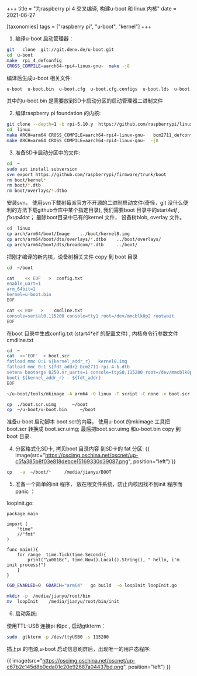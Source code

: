 +++
title = "为raspberry pi 4 交叉编译, 构建u-boot 和 linux 内核"
date = 2021-06-27

[taxonomies]
tags = ["raspberry pi", "u-boot", "kernel"]
+++

1.  编译u-boot 启动管理器：
```bash
git   clone  git://git.denx.de/u-boot.git
cd  u-boot  
make  rpi_4_defconfig 
CROSS_COMPILE=aarch64-rpi4-linux-gnu-  make -j8
```
编译后生成u-boot 相关文件:
```bash
u-boot  u-boot.bin  u-boot.cfg  u-boot.cfg.configs  u-boot.lds  u-boot.map  u-boot-nodtb.bin  u-boot.srec  u-boot.sym
```
其中的u-boot.bin  是需要放到SD卡启动分区的启动管理器二进制文件

2.  编译raspberry pi foundation 的内核:
```bash
git clone --depth=1 -b rpi-5.10.y  https://github.com/raspberrypi/linux.git
cd  linux
make ARCH=arm64 CROSS_COMPILE=aarch64-rpi4-linux-gnu-   bcm2711_defconfig
make ARCH=arm64 CROSS_COMPILE=aarch64-rpi4-linux-gnu-  -j8
```

3. 准备SD卡启动分区中的文件:
```bash
cd  ~
sudo apt install subversion
svn export https://github.com/raspberrypi/firmware/trunk/boot
rm boot/kernel*
rm boot/*.dtb
rm boot/overlays/*.dtbo
```
安装svn， 使用svn下载树莓派官方不开源的二进制启动文件(奇怪，git 没什么便利的方法下载github仓库中某个指定目录),  我们需要boot 目录中的start4*elf ,   fixup4*dat；   删除boot目录中已有的kernel 文件， 设备树blob, overlay 文件。

```bash
cd  linux
cp arch/arm64/boot/Image    ../boot/kernel8.img
cp arch/arm64/boot/dts/overlays/*.dtbo    ../boot/overlays/
cp arch/arm64/boot/dts/broadcom/*.dtb     ../boot/
```
把刚才编译的新内核，设备树相关文件 copy  到  boot 目录

```bash
cd  ~/boot

cat    << EOF   >  config.txt
enable_uart=1
arm_64bit=1
kernel=u-boot.bin
EOF

cat << EOF   >    cmdline.txt
console=serial0,115200 console=tty1 root=/dev/mmcblk0p2 rootwait
EOF
```
在boot 目录中生成config.txt (start4*elf 的配置文件) , 内核命令行参数文件cmdline.txt 

```bash
cd  ~
cat  <<'EOF'  > boot.scr
fatload mmc 0:1 ${kernel_addr_r}   kernel8.img
fatload mmc 0:1 ${fdt_addr} bcm2711-rpi-4-b.dtb
setenv bootargs 8250.nr_uarts=1 console=ttyS0,115200 root=/dev/mmcblk0p2 rootwait rw
booti ${kernel_addr_r} - ${fdt_addr}
EOF

~/u-boot/tools/mkimage -A arm64 -O linux -T script -C none -n boot.scr  -d boot.scr  boot.scr.uimg

cp  ./boot.scr.uimg      ~/boot
cp  ~/u-boot/u-boot.bin     ~/boot
```

准备u-boot 启动脚本 boot.scr的内容， 使用u-boot 的mkimage 工具把 boot.scr 转换成 boot.scr.uimg;   最后把boot.scr.uimg 和u-boot.bin copy 到 boot 目录.

4. 分区格式化SD卡,  拷贝boot 目录内容 到SD卡的 fat 分区:
{{ image(src="https://oscimg.oschina.net/oscnet/up-c5fa385b8f03e818debce15169330d39087.png",  position="left") }}

```bash
cp   -a  ~/boot/*     /media/jianyu/BOOT  
```

5.  准备一个简单的init 程序， 放在根文件系统，防止内核因找不到init 程序而panic ：

loopInit.go:
```golang
package main

import (
	"time"
	//"fmt"
)

func main(){
	for range  time.Tick(time.Second){
		print("\u001Bc", time.Now().Local().String(), " hello, i'm init process!")
	}
}
```
```bash
CGO_ENABLED=0  GOARCH="arm64"   go build  -o loopInit loopInit.go

mkdir -p  /media/jianyu/root/bin
mv  loopInit    /media/jianyu/root/bin/init 
```

6. 启动系统:

使用TTL-USB 连接pi 和pc , 启动gtkterm：
```bash
sudo  gtkterm -p /dev/ttyUSB0 -s 115200
```
插上pi 的电源,u-boot 启动信息刷屏后，出现唯一的用户态程序:

{{ image(src="https://oscimg.oschina.net/oscnet/up-c67b2c145d8b0cda01c20e92687a04437bd.png", position="left") }}


